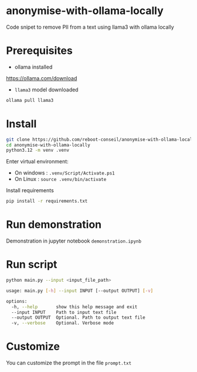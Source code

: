 # anonymise-with-ollama-locally
Code snipet to remove PII from a text using llama3 with ollama locally

# Prerequisites
- ollama installed

https://ollama.com/download
- `llama3` model downloaded  
```sh
ollama pull llama3
```

# Install
```sh
git clone https://github.com/reboot-conseil/anonymise-with-ollama-locally
cd anonymise-with-ollama-locally
python3.12 -m venv .venv
```
Enter virtual environment:
- On windows : `.venv/Script/Activate.ps1`
- On Linux : `source .venv/bin/activate`

Install requirements
```sh
pip install -r requirements.txt
```

# Run demonstration
Demonstration in jupyter notebook `demonstration.ipynb`

# Run script
```sh
python main.py --input <input_file_path>
```

```sh
usage: main.py [-h] --input INPUT [--output OUTPUT] [-v]

options:
  -h, --help       show this help message and exit
  --input INPUT    Path to input text file
  --output OUTPUT  Optional. Path to output text file
  -v, --verbose    Optional. Verbose mode
```

# Customize
You can customize the prompt in the file `prompt.txt`

